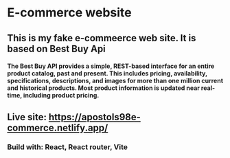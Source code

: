 # E-commerce website
## This is my fake e-commeerce web site. It is based on Best Buy Api

#### The Best Buy API provides a simple, REST-based interface for an entire product catalog, past and present. This includes pricing, availability, specifications, descriptions, and images for more than one million current and historical products. Most product information is updated near real-time, including product pricing.

## Live site: https://apostols98e-commerce.netlify.app/

### Build with: React, React router, Vite